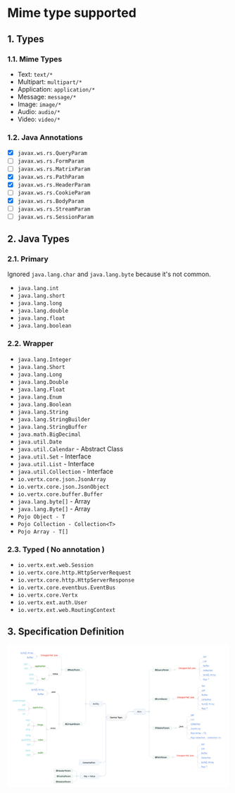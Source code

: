 # Mime type supported

## 1. Types

### 1.1. Mime Types

* Text: `text/*`
* Multipart: `multipart/*`
* Application: `application/*`
* Message: `message/*`
* Image: `image/*`
* Audio: `audio/*`
* Video: `video/*`

### 1.2. Java Annotations

* [x] `javax.ws.rs.QueryParam` 
* [ ] `javax.ws.rs.FormParam` 
* [ ] `javax.ws.rs.MatrixParam` 
* [x] `javax.ws.rs.PathParam` 
* [x] `javax.ws.rs.HeaderParam` 
* [ ] `javax.ws.rs.CookieParam` 
* [x] `javax.ws.rs.BodyParam` 
* [ ] `javax.ws.rs.StreamParam` 
* [ ] `javax.ws.rs.SessionParam` 

## 2. Java Types

### 2.1. Primary

Ignored `java.lang.char` and `java.lang.byte` because it's not common.

* `java.lang.int`
* `java.lang.short`
* `java.lang.long`
* `java.lang.double`
* `java.lang.float`
* `java.lang.boolean`

### 2.2. Wrapper

* `java.lang.Integer`
* `java.lang.Short`
* `java.lang.Long`
* `java.lang.Double`
* `java.lang.Float`
* `java.lang.Enum`
* `java.lang.Boolean`
* `java.lang.String`
* `java.lang.StringBuilder`
* `java.lang.StringBuffer`
* `java.math.BigDecimal`
* `java.util.Date`
* `java.util.Calendar` - Abstract Class
* `java.util.Set` - Interface
* `java.util.List` - Interface 
* `java.util.Collection` - Interface
* `io.vertx.core.json.JsonArray`
* `io.vertx.core.json.JsonObject`
* `io.vertx.core.buffer.Buffer`
* `java.lang.byte[]` - Array
* `java.lang.Byte[]` - Array
* `Pojo Object - T`
* `Pojo Collection - Collection<T>`
* `Pojo Array - T[]`

### 2.3. Typed ( No annotation ) 

* `io.vertx.ext.web.Session`
* `io.vertx.core.http.HttpServerRequest`
* `io.vertx.core.http.HttpServerResponse`
* `io.vertx.core.eventbus.EventBus`
* `io.vertx.core.Vertx`
* `io.vertx.ext.auth.User`
* `io.vertx.ext.web.RoutingContext`

## 3. Specification Definition

![matrix](image/mime-matrix.png)